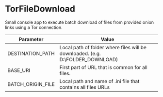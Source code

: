 # TorFileDownload
Small console app to execute batch download of files from provided onion links using a Tor connection.

| Parameter | Value |
| ------------- | ------------- |
| DESTINATION_PATH  | Local path of folder where files will be downloaded. (e.g. D:\FOLDER_DOWNLOAD\)  |
| BASE_URI  | First part of URL that is common for all files.   |
| BATCH_ORIGIN_FILE  | Local path and name of .ini file that contains all files URLs  |
